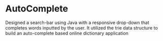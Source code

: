 # AutoComplete
Designed a search-bar using Java with a responsive drop-down that completes words inputted by the user. It utilized the trie data structure to build an auto-complete based online dictionary application
